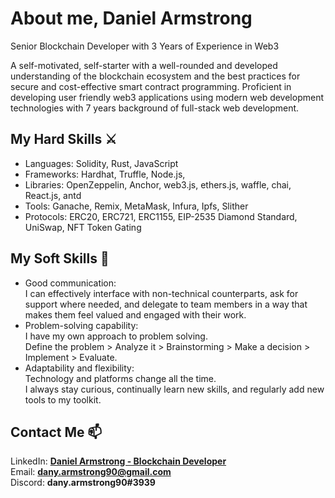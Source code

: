 # About me, Daniel Armstrong
Senior Blockchain Developer with 3 Years of Experience in Web3

A self-motivated, self-starter with a well-rounded and developed understanding of the blockchain ecosystem and the best practices for secure and cost-effective smart contract programming.
Proficient in developing user friendly web3 applications using modern web development technologies with 7 years background of full-stack web development.


## My Hard Skills ⚔️
- Languages: Solidity, Rust, JavaScript
- Frameworks: Hardhat, Truffle, Node.js, 
- Libraries: OpenZeppelin, Anchor, web3.js, ethers.js, waffle, chai, React.js, antd
- Tools: Ganache, Remix, MetaMask, Infura, Ipfs, Slither
- Protocols: ERC20, ERC721, ERC1155, EIP-2535 Diamond Standard, UniSwap, NFT Token Gating


## My Soft Skills 📝
- Good communication:</br>I can effectively interface with non-technical counterparts, ask for support where needed, and delegate to team members in a way that makes them feel valued and engaged with their work.
- Problem-solving capability:</br>I have my own approach to problem solving.</br>Define the problem > Analyze it > Brainstorming > Make a decision > Implement > Evaluate.
- Adaptability and flexibility:</br>Technology and platforms change all the time.</br>I always stay curious, continually learn new skills, and regularly add new tools to my toolkit.


## Contact Me 📫
LinkedIn: [<b>Daniel Armstrong - Blockchain Developer</b>](https://www.linkedin.com/in/daniel-armstrong-786583228/)
</br>
Email: <b>dany.armstrong90@gmail.com</b>
</br>
Discord: <b>dany.armstrong90#3939</b>

<!--
**dany-armstrong/dany-armstrong** is a ✨ _special_ ✨ repository because its `README.md` (this file) appears on your GitHub profile.

Here are some ideas to get you started:

- 🔭 I’m currently working on ...
- 🌱 I’m currently learning ...
- 👯 I’m looking to collaborate on ...
- 🤔 I’m looking for help with ...
- 💬 Ask me about ...
- 📫 How to reach me: ...
- 😄 Pronouns: ...
- ⚡ Fun fact: ...
-->
